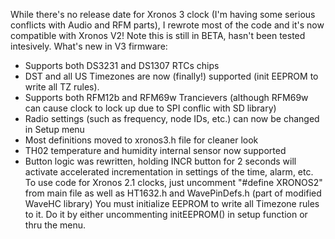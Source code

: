 While there's no release date for Xronos 3 clock (I'm having some serious conflicts with Audio and RFM parts), I rewrote most of the code and it's now compatible with Xronos V2!
Note this is still in BETA, hasn't been tested intesively.
What's new in V3 firmware:
- Supports both DS3231 and DS1307 RTCs chips
- DST and all US Timezones are now (finally!) supported (init EEPROM to write all TZ rules).
- Supports both RFM12b and RFM69w Trancievers (although RFM69w can cause clock to lock up due to SPI conflic with SD library)
- Radio settings (such as frequency, node IDs, etc.) can now be changed in Setup menu
- Most definitions moved to xronos3.h file for cleaner look
- TH02 temperature and humidity internal sensor now supported
- Button logic was rewritten, holding INCR button for 2 seconds will activate accelerated incrementation in settings of the time, alarm, etc.
To use code for Xronos 2.1 clocks, just uncomment "#define XRONOS2" from main file as well as HT1632.h and WavePinDefs.h (part of modified WaveHC library)
You must initialize EEPROM to write all Timezone rules to it. Do it by either uncommenting initEEPROM() in setup function or thru the menu.
